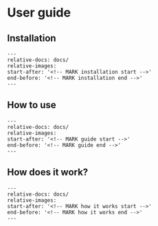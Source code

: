 User guide
==========

## Installation

```{include} ../README.md
---
relative-docs: docs/
relative-images:
start-after: '<!-- MARK installation start -->'
end-before: '<!-- MARK installation end -->'
---
```

## How to use

```{include} ../README.md
---
relative-docs: docs/
relative-images:
start-after: '<!-- MARK guide start -->'
end-before: '<!-- MARK guide end -->'
---
```

## How does it work?

```{include} ../../README.md
---
relative-docs: docs/
relative-images:
start-after: '<!-- MARK how it works start -->'
end-before: '<!-- MARK how it works end -->'
---
```
